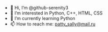 - 👋 Hi, I’m @github-serenity3
- 👀 I’m interested in Python, C++, HTML, CSS
- 🌱 I’m currently learning Python
- 📫 How to reach me: patty_sally@mail.ru
